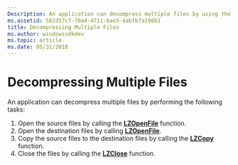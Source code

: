 ```yaml
---
Description: An application can decompress multiple files by using the LZOpenFile, LZCopy, and LZClose functions.
ms.assetid: 582d57c7-70a4-4711-bae5-4abfb7a196b1
title: Decompressing Multiple Files
ms.author: windowssdkdev
ms.topic: article
ms.date: 05/31/2018
---
```


# Decompressing Multiple Files

An application can decompress multiple files by performing the following tasks:

1.  Open the source files by calling the [**LZOpenFile**](/windows/desktop/api/LzExpand/nf-lzexpand-lzopenfilea) function.
2.  Open the destination files by calling [**LZOpenFile**](/windows/desktop/api/LzExpand/nf-lzexpand-lzopenfilea).
3.  Copy the source files to the destination files by calling the [**LZCopy**](/windows/desktop/api/LzExpand/nf-lzexpand-lzcopy) function.
4.  Close the files by calling the [**LZClose**](/windows/desktop/api/LzExpand/nf-lzexpand-lzclose) function.

 

 



